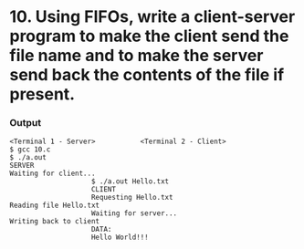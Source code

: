 # 10. Using FIFOs, write a client-server program to make the client send the file name and to make the server send back the contents of the file if present.
### Output
```
<Terminal 1 - Server>			<Terminal 2 - Client>
$ gcc 10.c
$ ./a.out
SERVER
Waiting for client...
					$ ./a.out Hello.txt
					CLIENT
					Requesting Hello.txt
Reading file Hello.txt
					Waiting for server...
Writing back to client
					DATA:
					Hello World!!!
```
